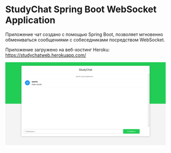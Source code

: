 # StudyChat Spring Boot WebSocket Application

Приложение чат создано с помощью Spring Boot, позволяет мгновенно обмениваться сообщениями с собеседниками посредством WebSocket.

Приложение загружено на веб-хостинг Heroku: https://studychatweb.herokuapp.com/

![Скриншот](https://github.com/rovoq19/studychat/blob/master/Screenshots/chat.png)

